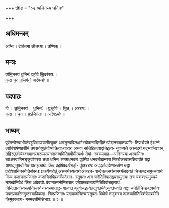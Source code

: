 +++
title = "०२ व्यनिनस्य धनिनः"

+++
## अधिमन्त्रम्
अग्निः। दीर्घतमा औचथ्यः। उष्णिक्।

## मन्त्रः
व्य॑नि॒नस्य॑ ध॒निनः॑ प्रहो॒षे चि॒दर॑रुषः ।  
क॒दा च॒न प्र॒जिग॑तो॒ अदे॑वयोः ॥

## पदपाठः
वि । अ॒नि॒नस्य॑ । ध॒निनः॑ । प्र॒ऽहो॒षे । चि॒त् । अर॑रुषः ।  
क॒दा । च॒न । प्र॒ऽजिग॑तः । अदे॑वऽयोः ॥

## भाष्यम्
पूर्वमन्त्रेस्वाभीष्टंबहुविज्ञापयामीत्युक्तं अत्रतुस्वविलक्षणेभ्योदानादिरहितेभ्योदानन्नदातव्यमि- तिप्रार्थयते हेअग्ने त्वांविशेषेणब्रवीमि उपसर्गश्रुतेर्योग्यक्रियाध्याहारः अथवा सन्निहितत्वाद्वोचेइत्य- नुषज्यते अस्मदर्थं यद्भ्यजिज्ञपन् तद्विरुद्धंवोचेवक्ष्यमाणस्वरूपस्यनदातव्यमितिब्रवीमीत्यर्थः तेषां- स्वरूपमाह—अनिनस्य अस्वामिनः त्वांअस्वामिनङ्कुर्वाणस्य तथा धनिनः समग्रधनवतः पूर्वमेव धनवतोदानस्य निरर्थकत्वात्तन्निवार्यते यद्वा यागाद्यनुपयोगिधनवतइत्यर्थः किंच प्रहोषेप्रकर्षेणहो- तुंअररुषः अददतोदक्षिणारूपेण यद्वा प्रहोषेअनिनस्येतिसंबन्धः प्रकर्षेणहोतुं असमर्थस्येत्यर्थःअत्रइन- शब्देनतत्स्थंसामर्थ्यंलक्ष्यते चिच्छब्दःसमुच्चयार्थः किंच कदाचनप्रजिगतः कदाचिदपिप्रकर्षेणदेवान- स्तुवतः अत्र चनेतिनिपातद्वयसमुदायः तत्र चशब्दःसमुच्चये नशब्दोनिषेधे किंच अदेवयोः देवानात्मनोनिच्छातः एतेषान्नदातव्यमितिविवोचइत्यर्थः निन्दितानांस्वरूपनिरूपणेनस्वस्यातादृ- शत्वात् बहुवोचइत्येतद्युक्तमेवेत्युक्तंभवति यद्वा चनेतिचिच्छब्दपर्यायः उक्तप्रकारेणदुष्टस्यापिकदा- चित्प्रजिगतः यदाकदाचित्त्वांस्तुवतः विवोचे तादृशस्य दातव्यमितिविशेषेणब्रवीमि किमुवक्तव्य- मस्मदर्थमितिभावः ॥ २ ॥